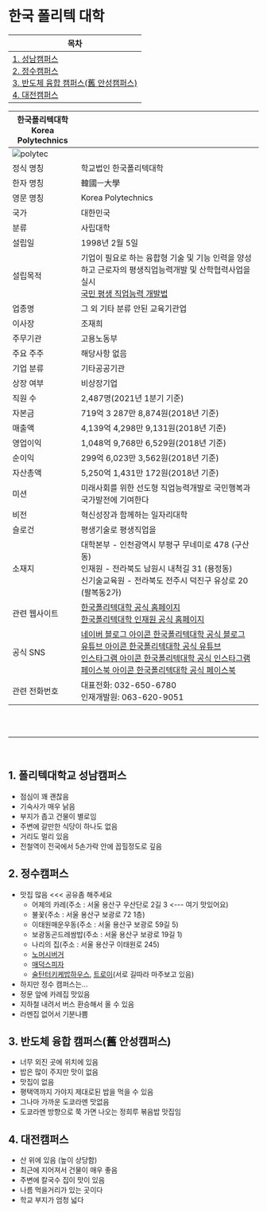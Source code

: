 # 한국 폴리텍 대학

|목차|
|---|
|[1. 성남캠퍼스](https://github.com/junsuk5/namuwiki#1-%ED%8F%B4%EB%A6%AC%ED%85%8D%EB%8C%80%ED%95%99%EA%B5%90-%EC%84%B1%EB%82%A8%EC%BA%A0%ED%8D%BC%EC%8A%A4)</br>[2. 정수캠퍼스](https://github.com/junsuk5/namuwiki#2-%EC%A0%95%EC%88%98%EC%BA%A0%ED%8D%BC%EC%8A%A4)</br>[3. 반도체 융합 캠퍼스(舊 안성캠퍼스)](https://github.com/junsuk5/namuwiki#3-%EB%B0%98%EB%8F%84%EC%B2%B4-%EC%9C%B5%ED%95%A9-%EC%BA%A0%ED%8D%BC%EC%8A%A4%E8%88%8A-%EC%95%88%EC%84%B1%EC%BA%A0%ED%8D%BC%EC%8A%A4)</br>[4. 대전캠퍼스](https://github.com/junsuk5/namuwiki#4-%EB%8C%80%EC%A0%84%EC%BA%A0%ED%8D%BC%EC%8A%A4)|


| 한국폴리텍대학 </br> Korea Polytechnics                                                                            |                                                                                                                                                                                                                                                                                                                                                                                         |
| ------------------------------------------------------------------------------------------------------------------ | --------------------------------------------------------------------------------------------------------------------------------------------------------------------------------------------------------------------------------------------------------------------------------------------------------------------------------------------------------------------------------------- |
| ![polytec](https://user-images.githubusercontent.com/101073973/207779501-3134acae-3e6f-42da-b924-b52ecc2394bf.svg) |                                                                                                                                                                                                                                                                                                                                                                                         |
| 정식 명칭                                                                                                          | 학교법인 한국폴리텍대학                                                                                                                                                                                                                                                                                                                                                                 |
| 한자 명칭                                                                                                          | 韓國ㅡ大學                                                                                                                                                                                                                                                                                                                                                                              |
| 영문 명칭                                                                                                          | Korea Polytechnics                                                                                                                                                                                                                                                                                                                                                                      |
| 국가                                                                                                               | 대한민국                                                                                                                                                                                                                                                                                                                                                                                |
| 분류                                                                                                               | 사립대학                                                                                                                                                                                                                                                                                                                                                                                |
| 설립일                                                                                                             | 1998년 2월 5일                                                                                                                                                                                                                                                                                                                                                                          |
| 설립목적                                                                                                           | 기업이 필요로 하는 융합형 기술 및 기능 인력을 양성하고 근로자의 평생직업능력개발 및 산학협력사업을 실시</br>[국민 평생 직업능력 개발법](http://www.law.go.kr/%EB%B2%95%EB%A0%B9/%EA%B5%AD%EB%AF%BC%20%ED%8F%89%EC%83%9D%20%EC%A7%81%EC%97%85%EB%8A%A5%EB%A0%A5%20%EA%B0%9C%EB%B0%9C%EB%B2%95)                                                                                           |
| 업종명                                                                                                             | 그 외 기타 분류 안된 교육기관업                                                                                                                                                                                                                                                                                                                                                         |
| 이사장                                                                                                             | 조재희                                                                                                                                                                                                                                                                                                                                                                                  |
| 주무기관                                                                                                           | 고용노동부                                                                                                                                                                                                                                                                                                                                                                              |
| 주요 주주                                                                                                          | 해당사항 없음                                                                                                                                                                                                                                                                                                                                                                           |
| 기업 분류                                                                                                          | 기타공공기관                                                                                                                                                                                                                                                                                                                                                                            |
| 상장 여부                                                                                                          | 비상장기업                                                                                                                                                                                                                                                                                                                                                                              |
| 직원 수                                                                                                            | 2,487명(2021년 1분기 기준)                                                                                                                                                                                                                                                                                                                                                              |
| 자본금                                                                                                             | 719억 3 287만 8,874원(2018년 기준)                                                                                                                                                                                                                                                                                                                                                      |
| 매출액                                                                                                             | 4,139억 4,298만 9,131원(2018년 기준)                                                                                                                                                                                                                                                                                                                                                    |
| 영업이익                                                                                                           | 1,048억 9,768만 6,529원(2018년 기준)                                                                                                                                                                                                                                                                                                                                                    |
| 순이익                                                                                                             | 299억 6,023만 3,562원(2018년 기준)                                                                                                                                                                                                                                                                                                                                                      |
| 자산총액                                                                                                           | 5,250억 1,431만 172원(2018년 기준)                                                                                                                                                                                                                                                                                                                                                      |
| 미션                                                                                                               | 미래사회를 위한 선도형 직업능력개발로 국민행복과 국가발전에 기여한다                                                                                                                                                                                                                                                                                                                    |
| 비전                                                                                                               | 혁신성장과 함께하는 일자리대학                                                                                                                                                                                                                                                                                                                                                          |
| 슬로건                                                                                                             | 평생기술로 평생직업을                                                                                                                                                                                                                                                                                                                                                                   |
| 소재지                                                                                                             | 대학본부 - 인천광역시 부평구 무네미로 478 (구산동) </br> 인재원 - 전라북도 남원시 내척길 31 (용정동) </br> 신기술교육원 - 전라북도 전주시 덕진구 유상로 20 (팔복동2가)                                                                                                                                                                                                                  |
| 관련 웹사이트                                                                                                      | [한국폴리텍대학 공식 홈페이지](http://www.kopo.ac.kr/)</br>[한국폴리텍대학 인재원 공식 홈페이지](http://www.kopo.ac.kr/namwon/index.do)                                                                                                                                                                                                                                                 |
| 공식 SNS                                                                                                           | [네이버 블로그 아이콘 한국폴리텍대학 공식 블로그](https://blog.naver.com/love_kopo)</br>[유튜브 아이콘 한국폴리텍대학 공식 유튜브](https://www.youtube.com/channel/UCrIrj8hjj48Yulj9_oeYApQ)</br> [인스타그램 아이콘 한국폴리텍대학 공식 인스타그램](https://www.instagram.com/korea_polytechnics)</br>[페이스북 아이콘 한국폴리텍대학 공식 페이스북](https://www.facebook.com/koposns) |
| 관련 전화번호                                                                                                      | 대표전화: 032-650-6780</br>인재개발원: 063-620-9051                                                                                                                                                                                                                                                                                                                                     |


</br></br>
<hr>
</br>

## 1. 폴리텍대학교 성남캠퍼스

- 점심이 꽤 괜찮음
- 기숙사가 매우 낡음
- 부지가 좁고 건물이 별로임
- 주변에 갈만한 식당이 하나도 없음
- 거리도 멀리 있음
- 전철역이 전국에서 5손가락 안에 꼽힐정도로 깊음

## 2. 정수캠퍼스

- 맛집 많음 <<< 공유좀 해주세요
    - 어제의 카레(주소 : 서울 용산구 우산단로 2길 3    <--- 여기 맛있어요)
    - 불꽃(주소 : 서울 용산구 보광로 72 1층)
    - 이태원매운우동(주소 : 서울 용산구 보광로 59길 5)
    - 보광동곤드레쌈밥(주소 : 서울 용산구 보광로 19길 1)
    - 나리의 집(주소 : 서울 용산구 이태원로 245)
    - [노머시버거](https://place.map.kakao.com/768734904)
    - [매덕스피자](https://place.map.kakao.com/26966268)
    - [술탄터키케밥하우스](https://place.map.kakao.com/11123498), [트로이](https://place.map.kakao.com/1552783005)(서로 길따라 마주보고 있음)
- 하지만 정수 캠퍼스는...
- 정문 앞에 카레집 맛있음
- 지하철 내려서 버스 환승해서 올 수 있음
- 라멘집 없어서 기분나쁨


## 3. 반도체 융합 캠퍼스(舊 안성캠퍼스)

- 너무 외진 곳에 위치에 있음
- 밥은 많이 주지만 맛이 없음
- 맛집이 없음
- 평택역까지 가야지 제대로된 밥을 먹을 수 있음
- 그나마 가까운 도쿄라멘 맛없음
- 도쿄라멘 방향으로 쭉 가면 나오는 정희루 볶음밥 맛집임

## 4. 대전캠퍼스

- 산 위에 있음 (높이 상당함)
- 최근에 지어져서 건물이 매우 좋음
- 주변에 칼국수 집이 맛이 있음
- 나름 먹을거리가 있는 곳이다
- 학교 부지가 엄청 넓다
